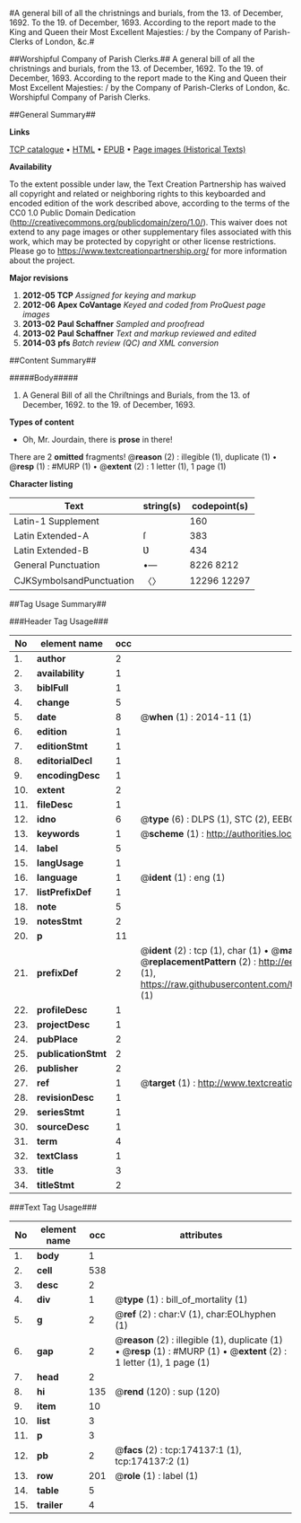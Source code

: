 #A general bill of all the christnings and burials, from the 13. of December, 1692. To the 19. of December, 1693. According to the report made to the King and Queen their Most Excellent Majesties: / by the Company of Parish-Clerks of London, &c.#

##Worshipful Company of Parish Clerks.##
A general bill of all the christnings and burials, from the 13. of December, 1692. To the 19. of December, 1693. According to the report made to the King and Queen their Most Excellent Majesties: / by the Company of Parish-Clerks of London, &c.
Worshipful Company of Parish Clerks.

##General Summary##

**Links**

[TCP catalogue](http://www.ota.ox.ac.uk/tcp/)  • 
[HTML](http://tei.it.ox.ac.uk/tcp/Texts-HTML/free/B03/B03563.html)  • 
[EPUB](http://tei.it.ox.ac.uk/tcp/Texts-EPUB/free/B03/B03563.epub) • 
[Page images (Historical Texts)](https://historicaltexts.jisc.ac.uk/eebo-49520896e)

**Availability**

To the extent possible under law, the Text Creation Partnership has waived all copyright and related or neighboring rights to this keyboarded and encoded edition of the work described above, according to the terms of the CC0 1.0 Public Domain Dedication (http://creativecommons.org/publicdomain/zero/1.0/). This waiver does not extend to any page images or other supplementary files associated with this work, which may be protected by copyright or other license restrictions. Please go to https://www.textcreationpartnership.org/ for more information about the project.

**Major revisions**

1. __2012-05__ __TCP__ *Assigned for keying and markup*
1. __2012-06__ __Apex CoVantage__ *Keyed and coded from ProQuest page images*
1. __2013-02__ __Paul Schaffner__ *Sampled and proofread*
1. __2013-02__ __Paul Schaffner__ *Text and markup reviewed and edited*
1. __2014-03__ __pfs__ *Batch review (QC) and XML conversion*

##Content Summary##

#####Body#####

1. A General Bill of all the Chriſtnings and Burials, from the 13. of December, 1692. to the 19. of December, 1693.

**Types of content**

  * Oh, Mr. Jourdain, there is **prose** in there!

There are 2 **omitted** fragments! 
 @__reason__ (2) : illegible (1), duplicate (1)  •  @__resp__ (1) : #MURP (1)  •  @__extent__ (2) : 1 letter (1), 1 page (1)

**Character listing**


|Text|string(s)|codepoint(s)|
|---|---|---|
|Latin-1 Supplement| |160|
|Latin Extended-A|ſ|383|
|Latin Extended-B|Ʋ|434|
|General Punctuation|•—|8226 8212|
|CJKSymbolsandPunctuation|〈〉|12296 12297|

##Tag Usage Summary##

###Header Tag Usage###

|No|element name|occ|attributes|
|---|---|---|---|
|1.|__author__|2||
|2.|__availability__|1||
|3.|__biblFull__|1||
|4.|__change__|5||
|5.|__date__|8| @__when__ (1) : 2014-11 (1)|
|6.|__edition__|1||
|7.|__editionStmt__|1||
|8.|__editorialDecl__|1||
|9.|__encodingDesc__|1||
|10.|__extent__|2||
|11.|__fileDesc__|1||
|12.|__idno__|6| @__type__ (6) : DLPS (1), STC (2), EEBO-CITATION (1), OCLC (1), VID (1)|
|13.|__keywords__|1| @__scheme__ (1) : http://authorities.loc.gov/ (1)|
|14.|__label__|5||
|15.|__langUsage__|1||
|16.|__language__|1| @__ident__ (1) : eng (1)|
|17.|__listPrefixDef__|1||
|18.|__note__|5||
|19.|__notesStmt__|2||
|20.|__p__|11||
|21.|__prefixDef__|2| @__ident__ (2) : tcp (1), char (1)  •  @__matchPattern__ (2) : ([0-9\-]+):([0-9IVX]+) (1), (.+) (1)  •  @__replacementPattern__ (2) : http://eebo.chadwyck.com/downloadtiff?vid=$1&page=$2 (1), https://raw.githubusercontent.com/textcreationpartnership/Texts/master/tcpchars.xml#$1 (1)|
|22.|__profileDesc__|1||
|23.|__projectDesc__|1||
|24.|__pubPlace__|2||
|25.|__publicationStmt__|2||
|26.|__publisher__|2||
|27.|__ref__|1| @__target__ (1) : http://www.textcreationpartnership.org/docs/. (1)|
|28.|__revisionDesc__|1||
|29.|__seriesStmt__|1||
|30.|__sourceDesc__|1||
|31.|__term__|4||
|32.|__textClass__|1||
|33.|__title__|3||
|34.|__titleStmt__|2||


###Text Tag Usage###

|No|element name|occ|attributes|
|---|---|---|---|
|1.|__body__|1||
|2.|__cell__|538||
|3.|__desc__|2||
|4.|__div__|1| @__type__ (1) : bill_of_mortality (1)|
|5.|__g__|2| @__ref__ (2) : char:V (1), char:EOLhyphen (1)|
|6.|__gap__|2| @__reason__ (2) : illegible (1), duplicate (1)  •  @__resp__ (1) : #MURP (1)  •  @__extent__ (2) : 1 letter (1), 1 page (1)|
|7.|__head__|2||
|8.|__hi__|135| @__rend__ (120) : sup (120)|
|9.|__item__|10||
|10.|__list__|3||
|11.|__p__|3||
|12.|__pb__|2| @__facs__ (2) : tcp:174137:1 (1), tcp:174137:2 (1)|
|13.|__row__|201| @__role__ (1) : label (1)|
|14.|__table__|5||
|15.|__trailer__|4||
